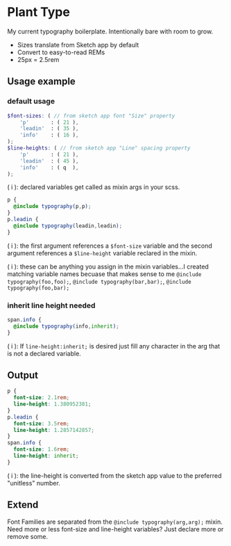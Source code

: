 # Plant Type
My current typography boilerplate. Intentionally bare with room to grow.

- Sizes translate from Sketch app by default
- Convert to easy-to-read REMs
- 25px = 2.5rem

## Usage example 

### default usage

```scss
$font-sizes: ( // from sketch app font "Size" property
    'p'       : ( 21 ),
    'leadin'  : ( 35 ),
    'info'    : ( 16 ),
);
$line-heights: ( // from sketch app "Line" spacing property
    'p'       : ( 21 ),
    'leadin'  : ( 45 ),
    'info'    : ( q  ),
);
```
( i ): declared variables get called as mixin args in your scss.

```scss
p {
  @include typography(p,p);
}
p.leadin {
  @include typography(leadin,leadin);
}
```
( i ): the first argument references a `$font-size` variable and the second argument references a `$line-height` variable reclared in the mixin.

( i ): these can be anything you assign in the mixin variables...I created matching variable names becuase that makes sense to me `@include typography(foo,foo);`, `@include typography(bar,bar);`, `@include typography(foo,bar);`

### inherit line height needed
``` scss
span.info {
  @include typography(info,inherit);
}
```
( i ): If `line-height:inherit;` is desired just fill any character in the arg that is not a declared variable.

## Output
```scss
p {
  font-size: 2.1rem;
  line-height: 1.380952381;
}
p.leadin {
  font-size: 3.5rem;
  line-height: 1.2857142857;
}
span.info {
  font-size: 1.6rem;
  line-height: inherit;
}
```
( i ): the line-height is converted from the sketch app value to the preferred "unitless" number.

## Extend
Font Families are separated from the `@include typography(arg,arg);` mixin.
Need more or less font-size and line-height variables? Just declare more or remove some.
